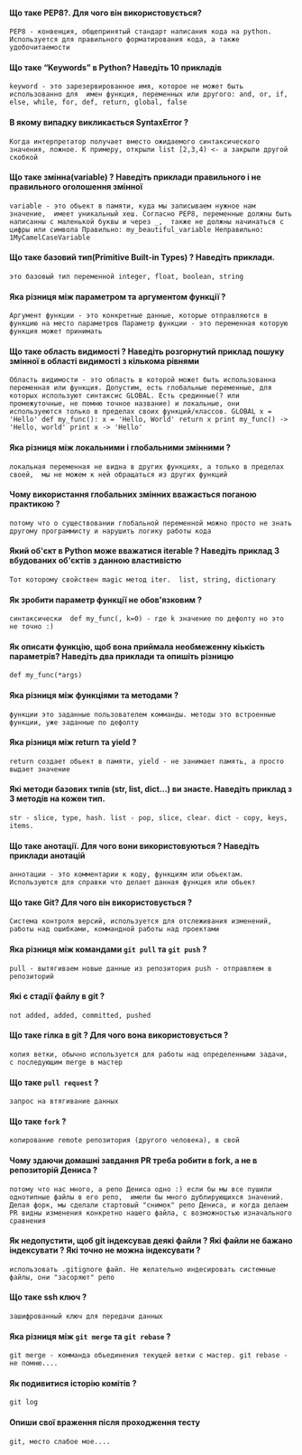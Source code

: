 #### Що таке PEP8?. Для чого він використовується?

`
PEP8 - конвенция, общепринятый стандарт написания кода на python. 
Используется для правильного форматирования кода, а также 
удобочитаемости
`

#### Що таке “Keywords” в Python? Наведіть 10 прикладів 
`
keyword - это зарезервированное имя, которое не может быть использованно для 
имен функция, переменных или другого:
and, or, if, else, while, for, def, return, global, false
`

#### В якому випадку викликається SyntaxError ?

`
Когда интерпретатор получает вместо ожидаемого синтаксического значения, ложное.
К примеру, открыли list [2,3,4) <- а закрыли другой скобкой
`

#### Що таке змінна(variable) ? Наведіть приклади правильного і не правильного оголошення змінної
`
variable - это обьект в памяти, куда мы записываем нужное нам значение, 
имеет уникальный хеш.
Согласно PEP8, переменные должны быть написанны с маленькой буквы и через _, 
также не должны начинаться с цифры или символа
Правильно: my_beautiful_variable
Неправильно: 1MyCamelCaseVariable
`

#### Що таке базовий тип(Primitive Built-in Types) ? Наведіть приклади.
`
это базовый тип переменной
integer, float, boolean, string
`

#### Яка різниця між параметром та аргументом функції ?
`
Аргумент функции - это конкретные данные, которые отправляются в функцию на место параметров
Параметр функции - это переменная которую функция может принимать
`

#### Що таке область видимості ? Наведіть розгорнутий приклад пошуку змінної в області видимості з кількома рівнями
`
Область видимости - это область в которой может быть использованна переменная или функция.
Допустим, есть глобальные переменные, для которых используют синтаксис GLOBAL.
Есть срединные(? или промежуточные, не помню точное название) и локальные, они используеются только в пределах своих функций/классов.
GLOBAL x = 'Hello'
def my_func():
    x = 'Hello, World'
return x
print my_func() -> 'Hello, world'
print x -> 'Hello'
`

#### Яка різниця між локальними і глобальними змінними ?
`
локальная переменная не видна в других функциях, а только в пределах своей, 
мы не можем к ней обращаться из других функций
`

#### Чому використання глобальних змінних вважається поганою практикою ?
`
потому что о существовании глобальной переменной можно просто не знать другому программисту
и нарушить логику работы кода
`

#### Який об'єкт в Python може вважатися iterable ? Наведіть приклад 3 вбудованих об'єктів з данною властивістю
`
Тот которому свойствен magic метод iter. 
list, string, dictionary
`

#### Як зробити параметр функції не обов'язковим ?
`
синтаксически 
def my_func(, k=0) - где k значение по дефолту
но это не точно :) 
`

#### Як описати функцію, щоб вона приймала необмеженну кіькість параметрів? Наведіть два приклади та опишіть різницю
`
def my_func(*args)
`

#### Яка різниця між функціями та методами ?
`
функции это заданные пользователем комманды.
методы это встроенные функции, уже заданные по дефолту
`

#### Яка різниця між return та yield ?
`
return создает обьект в памяти, yield - не занимает память, а просто выдает значение
`

#### Які методи базових типів  (str, list, dict...)  ви знаєте. Наведіть приклад з 3 методів на кожен тип. 
`
str - slice, type, hash.
list - pop, slice, clear.
dict - copy, keys, items.
`

#### Що таке анотації. Для чого вони використовуються ? Наведіть приклади анотацій
`
аннотации - это комментарии к коду, функциям или обьектам. Используются для справки
что делает данная функция или обьект
`

#### Що таке Git? Для чого він використовується ?
`
Cистема контроля версий, используется для отслеживания изменений, работы над ошибками,
коммандной работы над проектами
`

#### Яка різниця між командами `git pull` та `git push` ?
`
pull - вытягиваем новые данные из репозитория
push - отправляем в репозиторий
`

#### Які є стадії файлу в git ?
`
not added, added, committed, pushed
`

#### Що таке гілка в git ? Для чого вона використовується ?
`
копия ветки, обычно используется для работы над определенными задачи, с последующим
merge в мастер
`

#### Що таке `pull request` ?
`
запрос на втягивание данных 
`

#### Що таке `fork` ?
`
копирование remote репозитория (другого человека), в свой 
`

#### Чому здаючи домашні завдання PR треба робити в fork, а не в репозиторій Дениса ?
`
потому что нас много, а репо Дениса одно :) если бы мы все пушили однотипные файлы в его репо, 
имели бы много дублирующихся значений.
Делая форк, мы сделали стартовый "снимок" репо Дениса, и когда делаем PR видны изменения
конкретно нашего файла, с возможностью изначального сравнения
`
#### Як недопустити, щоб git індексував деякі файли ? Які файли не бажано індексувати ? Які точно не можна індексувати ?
`
использовать .gitignore файл. Не желательно индесировать системные файлы, они "засоряют"
репо
`
#### Що такe ssh ключ ?
`
зашифрованный ключ для передачи данных
`
#### Яка різниця між `git merge` та `git rebase` ?
`
git merge - комманда обьединения текущей ветки с мастер.
git rebase - не помню....
`

#### Як подивитися історію комітів ?
`
git log
`

#### Опиши свої враження після проходження тесту
`
git, место слабое мое....
`
